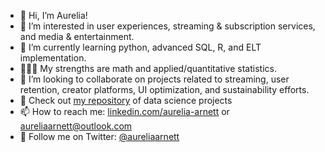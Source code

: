 - 👋 Hi, I’m Aurelia!
- 👀 I’m interested in user experiences, streaming & subscription services, and media & entertainment.
- 🌱 I’m currently learning python, advanced SQL, R, and ELT implementation.
- 👩🏽‍🏫 My strengths are math and applied/quantitative statistics.
- 💞️ I’m looking to collaborate on projects related to streaming, user retention, creator platforms, UI optimization, and sustainability efforts.
- 📓 Check out [my repository](https://github.com/aureliaarnett/DataScienceProjectPortfolio) of data science projects
- 📫 How to reach me: [linkedin.com/aurelia-arnett](https://www.linkedin.com/in/aurelia-arnett/) or aureliaarnett@outlook.com
- 🌟 Follow me on Twitter: [@aureliaarnett](https://twitter.com/AureliaArnett)

<!---
aureliaarnett/aureliaarnett is a ✨ special ✨ repository because its `README.md` (this file) appears on your GitHub profile.
You can click the Preview link to take a look at your changes.
--->
